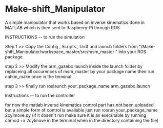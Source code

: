 # Make-shift_Manipulator
A simple manipulator that works based on inverse kinematics done in MATLAB which is then sent to Raspberry-Pi through ROS 


INSTRUCTIONS -- to run the simulation

Step 1 >> Copy the Config , Scripts , Urdf and launch folders from  "/Make-shift_Manipulator/workspace_master/src/msm_master " into your ROS package.

step 2 >> Modify the arm_gazebo.launch inside the launch folder by replaceing all occurences of msm_master by your package name then run catkin_make once in the terminal .

step 3 >> finally run  roslaunch your_package_name arm_gazebo.launch



Instructions -- to run the controller

for now the matlab inverse kinematics control part has not been uploaded but a simple form of control is available
just run rosrun your_package_name 2cylmove.py     (if it dosen't run make sure it is an executable by running chmod +x 2cylmove in the terminal  when in the directory containing the file)  
 
